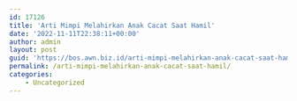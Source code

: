 ```yaml
---
id: 17126
title: 'Arti Mimpi Melahirkan Anak Cacat Saat Hamil'
date: '2022-11-11T22:38:11+00:00'
author: admin
layout: post
guid: 'https://bos.awn.biz.id/arti-mimpi-melahirkan-anak-cacat-saat-hamil/'
permalink: /arti-mimpi-melahirkan-anak-cacat-saat-hamil/
categories:
    - Uncategorized
---
```


